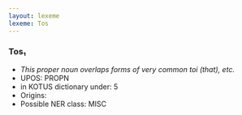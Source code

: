 ```yaml
---
layout: lexeme
lexeme: Tos
---
```


###  Tos₁

* _This proper noun overlaps forms of very common *toi* (that), etc._
* UPOS:  PROPN
* in KOTUS dictionary under:  5
* Origins: 
* Possible NER class:  MISC

